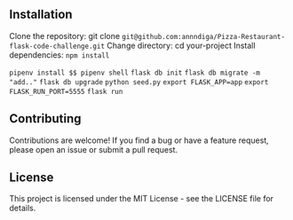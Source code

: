 ## Installation


Clone the repository: git clone `git@github.com:annndiga/Pizza-Restaurant-flask-code-challenge.git`
Change directory: cd your-project
Install dependencies: `npm install`

`pipenv install $$ pipenv shell`
`flask db init`
`flask db migrate -m "add.."`
`flask db upgrade`
`python seed.py`
`export FLASK_APP=app`
`export FLASK_RUN_PORT=5555`
`flask run`


## Contributing
Contributions are welcome! If you find a bug or have a feature request, please open an issue or submit a pull request.


## License
This project is licensed under the MIT License - see the LICENSE file for details.